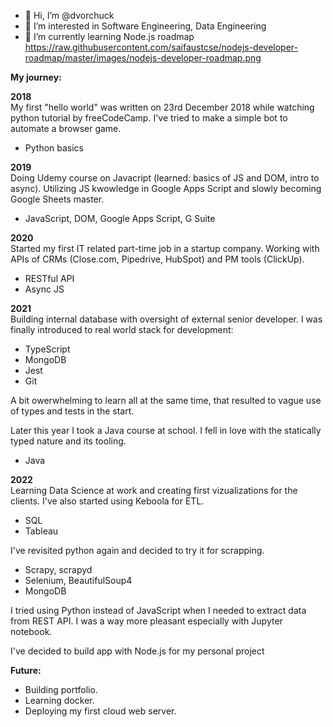- 👋 Hi, I’m @dvorchuck
- 👀 I’m interested in Software Engineering, Data Engineering
- 🌱 I’m currently learning Node.js roadmap https://raw.githubusercontent.com/saifaustcse/nodejs-developer-roadmap/master/images/nodejs-developer-roadmap.png

**My journey:**

**2018**  
My first "hello world" was written on 23rd December 2018 while watching python tutorial by freeCodeCamp.
I've tried to make a simple bot to automate a browser game.
- Python basics

**2019**  
Doing Udemy course on Javacript (learned: basics of JS and DOM, intro to async).
Utilizing JS kwowledge in Google Apps Script and slowly becoming Google Sheets master.
- JavaScript, DOM, Google Apps Script, G Suite

**2020**  
Started my first IT related part-time job in a startup company. 
Working with APIs of CRMs (Close.com, Pipedrive, HubSpot) and PM tools (ClickUp).
- RESTful API
- Async JS

**2021**  
Building internal database with oversight of external senior developer.
I was finally introduced to real world stack for development:
- TypeScript
- MongoDB
- Jest
- Git  

A bit owerwhelming to learn all at the same time, that resulted to vague use of types and tests in the start.

Later this year I took a Java course at school. I fell in love with the statically typed nature and its tooling. 
- Java

**2022**  
Learning Data Science at work and creating first vizualizations for the clients. I've also started using Keboola for ETL.
- SQL
- Tableau

I've revisited python again and decided to try it for scrapping.
- Scrapy, scrapyd
- Selenium, BeautifulSoup4
- MongoDB

I tried using Python instead of JavaScript when I needed to extract data from REST API.
I was a way more pleasant especially with Jupyter notebook.

I've decided to build app with Node.js for my personal project

**Future:**
- Building portfolio.
- Learning docker.
- Deploying my first cloud web server.

<!---
dvorchuck/dvorchuck is a ✨ special ✨ repository because its `README.md` (this file) appears on your GitHub profile.
You can click the Preview link to take a look at your changes.
--->
